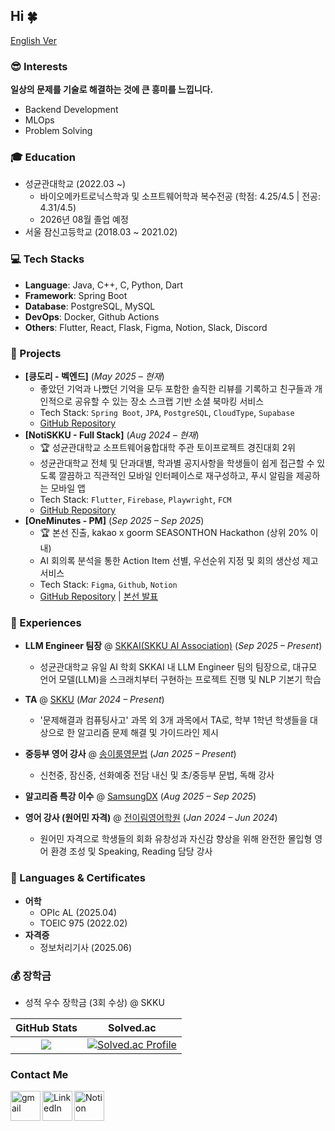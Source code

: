 ## Hi 🍀

[English Ver](README.md)

### 😎 Interests
**일상의 문제를 기술로 해결하는 것에 큰 흥미를 느낍니다.**
- Backend Development
- MLOps
- Problem Solving

### 🎓 Education
- 성균관대학교 (2022.03 ~)
    - 바이오메카트로닉스학과 및 소프트웨어학과 복수전공 (학점: 4.25/4.5 | 전공: 4.31/4.5)
    - 2026년 08월 졸업 예정
- 서울 잠신고등학교 (2018.03 ~ 2021.02) 

### 💻 Tech Stacks
- **Language**: Java, C++, C, Python, Dart
- **Framework**: Spring Boot
- **Database**: PostgreSQL, MySQL
- **DevOps**: Docker, Github Actions
- **Others**: Flutter, React, Flask, Figma, Notion, Slack, Discord

### 🚀 Projects
- **[킁도리 - 벡엔드]** (_May 2025 – 현재_)
  - 좋았던 기억과 나빴던 기억을 모두 포함한 솔직한 리뷰를 기록하고 친구들과 개인적으로 공유할 수 있는 장소 스크랩 기반 소셜 북마킹 서비스
  - Tech Stack: `Spring Boot`, `JPA`, `PostgreSQL`, `CloudType`, `Supabase`
  - [GitHub Repository](https://github.com/i-chaeyeon/9oormthon-keungdori-be)
- **[NotiSKKU - Full Stack]** (_Aug 2024 – 현재_)
    - 🏆 성균관대학교 소프트웨어융합대학 주관 토이프로젝트 경진대회 2위
  - 성균관대학교 전체 및 단과대별, 학과별 공지사항을 학생들이 쉽게 접근할 수 있도록 깔끔하고 직관적인 모바일 인터페이스로 재구성하고, 푸시 알림을 제공하는 모바일 앱
  - Tech Stack: `Flutter`, `Firebase`, `Playwright`, `FCM`
  - [GitHub Repository](https://github.com/Team-Notiskku)
- **[OneMinutes - PM]** (_Sep 2025 – Sep 2025_)
    - 🏆 본선 진출, kakao x goorm SEASONTHON Hackathon (상위 20% 이내)
  - AI 회의록 분석을 통한 Action Item 선별, 우선순위 지정 및 회의 생산성 제고 서비스
  - Tech Stack: `Figma`, `Github`, `Notion`
  - [GitHub Repository](https://github.com/9oormthon-univ/2025_SEASONTHON_TEAM_68_BE) | [본선 발표](OneMinutes_PT.pdf)


### 🎯 Experiences
- **LLM Engineer 팀장** @ [SKKAI(SKKU AI Association)](https://www.linkedin.com/company/skkai-sungkyunkwan-ai/posts/?feedView=all) (_Sep 2025 – Present_)
    -  성균관대학교 유일 AI 학회 SKKAI 내 LLM Engineer 팀의 팀장으로, 대규모 언어 모델(LLM)을 스크래치부터 구현하는 프로젝트 진행 및 NLP 기본기 학습

- **TA** @ [SKKU](https://www.skku.edu/skku/index.do) (_Mar 2024 – Present_)
  - '문제해결과 컴퓨팅사고' 과목 외 3개 과목에서 TA로, 학부 1학년 학생들을 대상으로 한 알고리즘 문제 해결 및 가이드라인 제시

- **중등부 영어 강사** @ [송이룸영문법](https://www.songirum.com/) (_Jan 2025 – Present_)
  - 신천중, 잠신중, 선화예중 전담 내신 및 초/중등부 문법, 독해 강사

- **알고리즘 특강 이수** @ [SamsungDX](https://www.samsung-dxrecruit.com/company) (_Aug 2025 – Sep 2025_)

- **영어 강사 (원어민 자격)** @ [전이림영어학원](https://blog.naver.com/jeonleelim0513) (_Jan 2024 – Jun 2024_)
  - 원어민 자격으로 학생들의 회화 유창성과 자신감 향상을 위해 완전한 몰입형 영어 환경 조성 및 Speaking, Reading 담당 강사

### 🏅 Languages & Certificates
- **어학**
  - OPIc AL (2025.04)
  - TOEIC 975 (2022.02)
- **자격증**
  - 정보처리기사 (2025.06)

### 💰 장학금
- 성적 우수 장학금 (3회 수상) @ SKKU
     

| GitHub Stats | Solved.ac |
|:-------------:|:-----------------:|
| <a href="https://github.com/anuraghazra/github-readme-stats"><img src="https://github-readme-stats.vercel.app/api?username=i-chaeyeon&rank_icon=github" /></a> | [![Solved.ac Profile](https://mazassumnida.wtf/api/v2/generate_badge?boj=ummmeohaji)](https://solved.ac/ummmeohaji) |


### Contact Me
[<img align="left" alt="gmail" width="48px" src="https://img.icons8.com/?size=100&id=P7UIlhbpWzZm&format=png&color=000000" />][gmail]
[<img align="left" alt="LinkedIn" width="48px" src="https://img.icons8.com/color/48/000000/linkedin.png" />][linkedin]
[<img align="left" alt="Notion" width="48px" src="https://img.icons8.com/?size=100&id=F6H2fsqXKBwH&format=png&color=000000" />][notion]

[gmail]: mailto:jenny.chaeyeon.lee@gmail.com
[linkedin]: https://www.linkedin.com/in/jennychaeyeonlee
[notion]: https://www.notion.so/19576687ba2f80948f1cc4042162fa0a     

